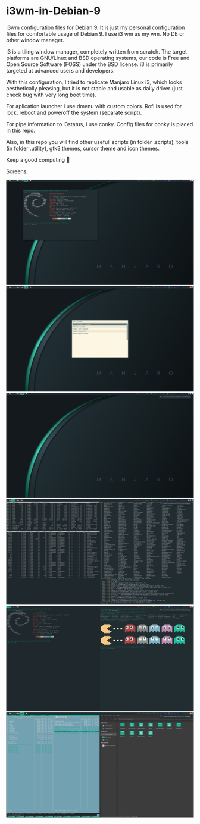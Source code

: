 # i3wm-in-Debian-9
i3wm configuration files for Debian 9. It is just my personal configuration files for comfortable usage of Debian 9. I use i3 wm as my wm. No DE or other window manager. 

i3 is a tiling window manager, completely written from scratch. The target platforms are GNU/Linux and BSD operating systems, our code is Free and Open Source Software (FOSS) under the BSD license. i3 is primarily targeted at advanced users and developers.

With this configuration, I tried to replicate Manjaro Linux i3, which looks aesthetically pleasing, but it is not stable and usable as daily driver (just check bug with very long boot time). 

For aplication launcher i use dmenu with custom colors. Rofi is  used for lock, reboot and poweroff the system (separate script).

For pipe information to i3status, i use conky. Config files for conky is placed in this repo.

Also, in this repo you will find other usefull scripts (in folder .scripts), tools (in folder .utility), gtk3 themes, cursor theme and icon themes.


Keep a good computing 🙂




Screens:

![Screenshot](screen.png?raw=true "Neofetch")
![Screenshot](screen_1.png?raw=true "Power")
![Screenshot](screen_2.png?raw=true "Clear")
![Screenshot](screen_3.png?raw=true "CLI")
![Screenshot](screen_4.png?raw=true "Colors")
![Screenshot](screen_5.png?raw=true "Thunar")
